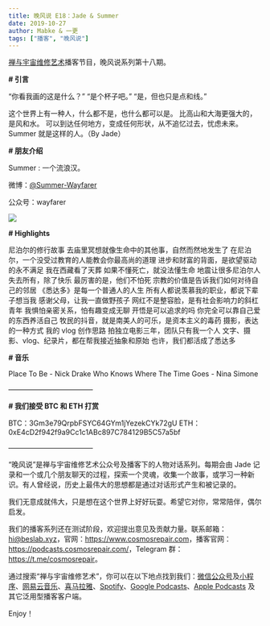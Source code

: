 ```yaml
---
title: 晚风说 E18：Jade & Summer
date: 2019-10-27
author: Mabke & 一更
tags: ["播客", "晚风说"]
---
```



[禅与宇宙维修艺术](https://www.cosmosrepair.com)播客节目，晚风说系列第十八期。

**# 引言**

“你看我画的这是什么？”
“是个杯子吧。”
“是，但也只是点和线。”

这个世界上有一种人，什么都不是，也什么都可以是。
比高山和大海更强大的，是风和水。
可以到达任何地方，变成任何形状，从不追忆过去，忧虑未来。
Summer 就是这样的人。（By Jade）

**# 朋友介绍**

Summer : 一个流浪汉。

微博：[@Summer-Wayfarer](https://weibo.com/neverlandphotography)

公众号：wayfarer

![](https://tva1.sinaimg.cn/large/006y8mN6ly1g8a6vkf9wzj30u02p51l5.jpg)

**# Highlights**

尼泊尔的修行故事
去庙里冥想就像生命中的其他事，自然而然地发生了
在尼泊尔，一个没受过教育的人能教会你最高尚的道理
进步和财富的背面，是欲望驱动的永不满足
我在西藏看了天葬
如果不懂死亡，就没法懂生命
地震让很多尼泊尔人失去所有，除了快乐
最厉害的是，他们不怕死
宗教的价值是告诉我们如何对待自己的邻居
《悉达多》是每一个普通人的人生
所有人都说羡慕我的职业，都说下辈子想当我
感谢父母，让我一直做野孩子
网红不是整容脸，是有社会影响力的斜杠青年
我惧怕亲密关系，怕有趣变成无聊
开悟是可以追求的吗
你完全可以靠自己爱的东西养活自己
牧民的抖音，就是南美人的可乐，是资本主义的毒药
摄影，表达的一种方式
我的 vlog 创作思路
拍独立电影三年，团队只有我一个人
文字、摄影、vlog、纪录片，都在帮我接近抽象和原始
也许，我们都活成了悉达多

**# 音乐**

Place To Be - Nick Drake
Who Knows Where The Time Goes - Nina Simone

————————————

**# 我们接受 BTC 和 ETH 打赏**

BTC：3Gm3e79QrpbFSYC64GYm1jYezekCYk72gU
ETH：0xE4cD2f942f9a9Cc1c1ABc897C784129B5C57a5bf

————————————

“晚风说”是禅与宇宙维修艺术公众号及播客下的人物对话系列。每期会由 Jade 记录和一个或几个朋友聊天的过程，探索一个灵魂，收集一个故事，或学习一种新识。有人曾经说，历史上最伟大的思想都是通过对话形式产生和被记录的。

我们无意成就伟大，只是想在这个世界上好好玩耍。希望它对你，常常陪伴，偶尔启发。

我们的播客系列还在测试阶段，欢迎提出意见及贡献力量。联系邮箱：<hi@beslab.xyz>，官网：<https://www.cosmosrepair.com>，播客官网：<https://podcasts.cosmosrepair.com/>，Telegram 群：<https://t.me/cosmosrepair>。

通过搜索“禅与宇宙维修艺术”，你可以在以下地点找到我们：[微信公众号](https://cosmosrepair-1257028016.cos.ap-beijing.myqcloud.com/2019-08-04-qrcode_for_gh_9a7e409c3696_430.jpg)及[小程序](https://cosmosrepair-1257028016.cos.ap-beijing.myqcloud.com/2019-08-04-gh_ec0187a9be05_430.jpg)、[网易云音乐](https://music.163.com/#/djradio?id=793651380)、[喜马拉雅](https://www.ximalaya.com/zhubo/182662946/)、[Spotify](https://open.spotify.com/show/5SfJxMPMoqbGc2zG8ouiuD?si=QcavW9VXQiKTkTuBuWU8nA)、[Google Podcasts](https://podcasts.google.com/?feed=aHR0cHM6Ly9wb2RjYXN0cy5jb3Ntb3NyZXBhaXIuY29tL3Jzcw%3D%3D)、[Apple Podcasts](https://podcasts.apple.com/podcast/id1475254987) 及其它泛用型播客客户端。

Enjoy！
